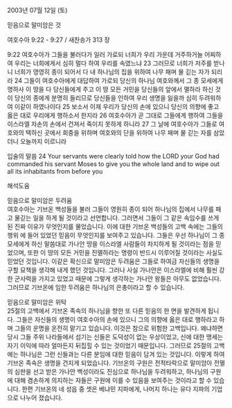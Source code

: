 2003년 07월 12일 (토)

믿음으로 말미암은 것



여호수아 9:22 - 9:27 / 새찬송가 313 장


9:22 여호수아가 그들을 불러다가 일러 가로되 너희가 우리 가운데 거주하거늘 어찌하여 우리는 너희에게서 심히 멀다 하여 우리를 속였느냐 
23 그러므로 너희가 저주를 받나니 너희가 영영히 종이 되어서 다 내 하나님의 집을 위하여 나무 패며 물 긷는 자가 되리라 
24 그들이 여호수아에게 대답하여 가로되 당신의 하나님 여호와께서 그 종 모세에게 명하사 이 땅을 다 당신들에게 주고 이 땅 모든 거민을 당신들의 앞에서 멸하라 하신 것이 당신의 종에게 분명히 들리므로 당신들을 인하여 우리 생명을 잃을까 심히 두려워하여 이같이 하였나이다 
25 보소서 이제 우리가 당신의 손에 있으니 당신의 의향에 좋고 옳은 대로 우리에게 행하소서 한지라 
26 여호수아가 곧 그대로 그들에게 행하여 그들을 이스라엘 자손의 손에서 건져서 죽이지 못하게 하니라 
27 그 날에 여호수아가 그들로 여호와의 택하신 곳에서 회중을 위하며 여호와의 단을 위하여 나무 패며 물 긷는 자를 삼았더니 오늘까지 이르니라 

입술의 말씀 
24 Your servants were clearly told how the LORD your God had commanded his servant Moses to give you the whole land and to wipe out all its inhabitants from before you

해석도움





믿음으로 말미암은 두려움  
여호수아는 기브온 백성들을 불러 그들이 영원히 종이 되어 하나님의 집에서 나무를 패고 물긷는 일을 하게 될 것이라고 선언합니다. 그러면서 그들이 그 같은 속임수를 쓰게 된 진짜 이유가 무엇인지를 물었습니다. 이에 대한 기브온 백성들의 고백 속에는 그들의 행위 에 들어 있었던 믿음이 무엇인지를 보여주고 있습니다. 그들은 우선 하나님이 그 종 모세에게 하신 말씀대로 가나안 땅을 이스라엘 사람들이 차지하게 될 것이라는 점을 믿었으며, 또한 이 땅의 모든 거민을 진멸하라는 명령이 반드시 이루어질 것이라는 사실도 믿었던 것입니다. 이같은 확신으로 말미암은 두려움은 그들로 하여금 자신들의 생명을 구할 묘책을 생각해 내게 했던 것입니다. 그러나 사실 가나안은 이스라엘에 비해 훨씬 강한 군사력을 가지고 있었고 때문에 그렇게 생각하는 가나안 왕들은 아무도 없었습니다. 그러므로 기브온에 임한 두려움은 하나님의 은총이라고 할 수 있습니다. 

믿음으로 말미암은 위탁  
25절의 고백에서 기브온 족속의 하나님을 향한 또 다른 믿음의 한 면을 발견하게 됩니다. 그들은 자신들의 생명이 여호수아의 손에 있으니 그의 의향에 옳은 대로 행하라고 하며 그들의 운명을 온전히 맡기고 있습니다. 이것은 참으로 위험한 고백입니다. 왜냐하면 당시 그들 주위 나라들에서 섬기는 신들은 도덕성이 없는 우상이었고, 신에 대한 맹세는 자기 이익에 따라 얼마든지 뒤집힐 수 있는 것이었기 때문입니다. 그러므로 25절의 고백에는 하나님은 그런 신들과는 다른 분임에 대한 믿음이 담겨 있는 것입니다. 이렇게 하여 기브온 족속은 생명을 건지게 되었습니다. 기브온의 구원은 전적타락으로 말미암아 전멸의 심판을 선고 받은 가나안 백성이라도 진심으로 하나님을 두려워하고, 하나님의 구원에 대해 겸손하게 의지하는 자들은 구원에 이를 수 있음을 보여주는 것이라고 할 수 있습니다. 한편 기브온의 네 성읍 중 셋은 베냐민 지파에게, 나머지 하나는 유다 지파의 기업으로 나누어 졌습니다.